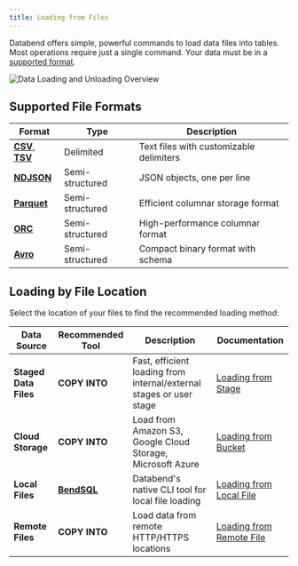 ```yaml
---
title: Loading from Files
---
```


Databend offers simple, powerful commands to load data files into tables. Most operations require just a single command. Your data must be in a [supported format](/sql/sql-reference/file-format-options).

![Data Loading and Unloading Overview](/img/load/load-unload.jpeg)

## Supported File Formats

| Format | Type | Description |
|--------|------|-------------|
| [**CSV**](/guides/load-data/load-semistructured/load-csv), [**TSV**](/guides/load-data/load-semistructured/load-tsv) | Delimited | Text files with customizable delimiters |
| [**NDJSON**](/guides/load-data/load-semistructured/load-ndjson) | Semi-structured | JSON objects, one per line |
| [**Parquet**](/guides/load-data/load-semistructured/load-parquet) | Semi-structured | Efficient columnar storage format |
| [**ORC**](/guides/load-data/load-semistructured/load-orc) | Semi-structured | High-performance columnar format |
| [**Avro**](/guides/load-data/load-semistructured/load-avro) | Semi-structured | Compact binary format with schema |

## Loading by File Location

Select the location of your files to find the recommended loading method:

| Data Source | Recommended Tool | Description | Documentation |
|-------------|-----------------|-------------|---------------|
| **Staged Data Files** | **COPY INTO** | Fast, efficient loading from internal/external stages or user stage | [Loading from Stage](stage) |
| **Cloud Storage** | **COPY INTO** | Load from Amazon S3, Google Cloud Storage, Microsoft Azure | [Loading from Bucket](s3) |
| **Local Files** | [**BendSQL**](https://github.com/databendlabs/BendSQL) | Databend's native CLI tool for local file loading | [Loading from Local File](local) |
| **Remote Files** | **COPY INTO** | Load data from remote HTTP/HTTPS locations | [Loading from Remote File](http) |
